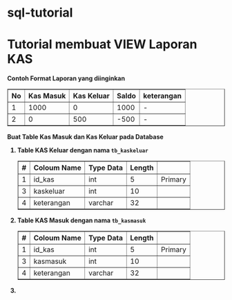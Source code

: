 # sql-tutorial
<h1>Tutorial membuat VIEW Laporan KAS </h1>

<strong>Contoh Format Laporan yang diinginkan</strong>
<table border="1">
  <thead style="text-align: center;">
    <th>No</th>
    <th>Kas Masuk</th>
    <th>Kas Keluar</th>
    <th>Saldo</th>
    <th>keterangan</th>
  </thead>
  <tbody>
    <tr>
      <td>1</td>
      <td>1000</td>
      <td>0</td>
      <td>1000</td>
      <td>-</td>
    </tr>
     <tr>
      <td>2</td>
      <td>0</td>
      <td>500</td>
      <td>-500</td>
      <td>-</td>
    </tr>
  </tbody>
 </table>
 
<strong>Buat Table Kas Masuk dan Kas Keluar pada Database<strong>
<ol>
  <li>
    Table KAS Keluar dengan nama <code>tb_kaskeluar</code>
    <table border="1">
      <thead style="text-align: center;">
        <th>#</th>
        <th>Coloum Name</th>
        <th>Type Data</th>
        <th>Length</th>
        <th></th>
      </thead>
      <tbody>
        <tr>
          <td>1</td>
          <td>id_kas</td>
          <td>int</td>
          <td>5</td>
          <td>Primary</td>
        </tr>
        <tr>
          <td>3</td>
          <td>kaskeluar</td>
          <td>int</td>
          <td>10</td>
          <td></td>
        </tr>
        <tr>
          <td>4</td>
          <td>keterangan</td>
          <td>varchar</td>
          <td>32</td>
          <td></td>
        </tr>
      </tbody>
    </table>
  </li>
  <li>
    Table KAS Masuk dengan nama <code>tb_kasmasuk</code>
    <table border="1">
      <thead style="text-align: center;">
        <th>#</th>
        <th>Coloum Name</th>
        <th>Type Data</th>
        <th>Length</th>
        <th></th>
      </thead>
      <tbody>
        <tr>
          <td>1</td>
          <td>id_kas</td>
          <td>int</td>
          <td>5</td>
          <td>Primary</td>
        </tr>
        <tr>
          <td>3</td>
          <td>kasmasuk</td>
          <td>int</td>
          <td>10</td>
          <td></td>
        </tr>
        <tr>
          <td>4</td>
          <td>keterangan</td>
          <td>varchar</td>
          <td>32</td>
          <td></td>
        </tr>
      </tbody>
    </table>
  <li>
</ol>
